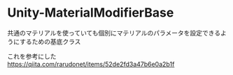 # Unity-MaterialModifierBase
共通のマテリアルを使っていても個別にマテリアルのパラメータを設定できるようにするための基底クラス

これを参考にした<br>
https://qiita.com/rarudonet/items/52de2fd3a47b6e0a2b1f
